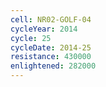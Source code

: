 ```yaml
---
cell: NR02-GOLF-04
cycleYear: 2014
cycle: 25
cycleDate: 2014-25
resistance: 430000
enlightened: 282000
---
```

